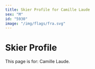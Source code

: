 ```yaml
---
title: Skier Profile for Camille Laude
sex: "M"
id: "5930"
image: "/img/flags/fra.svg" 
---
```


# Skier Profile

This page is for: Camille Laude.
    